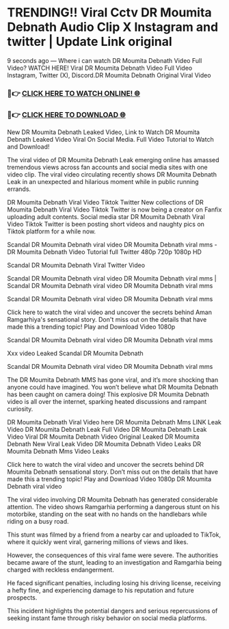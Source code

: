 # TRENDING!! Viral Cctv DR Moumita Debnath Audio Clip X Instagram and twitter | Update Link original

9 seconds ago — Where i can watch DR Moumita Debnath Video Full Video? WATCH HERE! Viral DR Moumita Debnath Video Full Video Instagram, Twitter (X), Discord.DR Moumita Debnath Original Viral Video

### 🔴👉 [CLICK HERE TO WATCH ONLINE! 🌐](https://nioki.today/viral-leaked-video-watch-free-online/)

### 🔴👉 [CLICK HERE TO DOWNLOAD 🌐](https://nioki.today/viral-leaked-video-watch-free-online/)

New DR Moumita Debnath Leaked Video, Link to Watch DR Moumita Debnath Leaked Video Viral On Social Media. Full Video Tutorial to Watch and Download!

The viral video of DR Moumita Debnath Leak emerging online has amassed tremendous views across fan accounts and social media sites with one video clip. The viral video circulating recently shows DR Moumita Debnath Leak in an unexpected and hilarious moment while in public running errands.

DR Moumita Debnath Viral Video Tiktok Twitter New collections of DR Moumita Debnath Viral Video Tiktok Twitter is now being a creator on Fanfix uploading adult contents. Social media star DR Moumita Debnath Viral Video Tiktok Twitter is been posting short videos and naughty pics on Tiktok platform for a while now.

Scandal DR Moumita Debnath viral video DR Moumita Debnath viral mms - DR Moumita Debnath Video Tutorial full Twitter 480p 720p 1080p HD

Scandal DR Moumita Debnath Viral Twitter Video

Scandal DR Moumita Debnath viral video DR Moumita Debnath viral mms | Scandal DR Moumita Debnath viral video DR Moumita Debnath viral mms

Scandal DR Moumita Debnath viral video DR Moumita Debnath viral mms

Click here to watch the viral video and uncover the secrets behind Aman Ramgarhiya's sensational story. Don't miss out on the details that have made this a trending topic! Play and Download Video 1080p

Scandal DR Moumita Debnath viral video DR Moumita Debnath viral mms

Xxx video Leaked Scandal DR Moumita Debnath

Scandal DR Moumita Debnath viral video DR Moumita Debnath viral mms

The DR Moumita Debnath MMS has gone viral, and it’s more shocking than anyone could have imagined. You won’t believe what DR Moumita Debnath has been caught on camera doing! This explosive DR Moumita Debnath video is all over the internet, sparking heated discussions and rampant curiosity.

DR Moumita Debnath Viral Video here DR Moumita Debnath Mms LINK Leak Video DR Moumita Debnath Leak Full Video DR Moumita Debnath Leak Video Viral DR Moumita Debnath Video Original Leaked DR Moumita Debnath New Viral Leak Video DR Moumita Debnath Video Leaks DR Moumita Debnath Mms Video Leaks

Click here to watch the viral video and uncover the secrets behind DR Moumita Debnath sensational story. Don’t miss out on the details that have made this a trending topic! Play and Download Video 1080p DR Moumita Debnath viral video

The viral video involving DR Moumita Debnath has generated considerable attention. The video shows Ramgarhia performing a dangerous stunt on his motorbike, standing on the seat with no hands on the handlebars while riding on a busy road.

This stunt was filmed by a friend from a nearby car and uploaded to TikTok, where it quickly went viral, garnering millions of views and likes.

However, the consequences of this viral fame were severe. The authorities became aware of the stunt, leading to an investigation and Ramgarhia being charged with reckless endangerment.

He faced significant penalties, including losing his driving license, receiving a hefty fine, and experiencing damage to his reputation and future prospects.

This incident highlights the potential dangers and serious repercussions of seeking instant fame through risky behavior on social media platforms.
